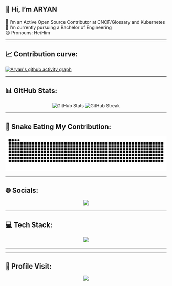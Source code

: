 
## 👋 Hi, I’m ARYAN<br>
👀 I’m an Active Open Source Contributor at CNCF/Glossary and Kubernetes<br>🌱 I’m currently pursuing a Bachelor of Engineering<br>😄 Pronouns: He/Him

---

## 📈 Contribution curve:
[![Aryan's github activity graph](https://github-readme-activity-graph.vercel.app/graph?username=Aryan-Singla&theme=github-compact)](https://github.com/ashutosh00710/github-readme-activity-graph)

---

## 📊 GitHub Stats:
<p align="center">
  <img width="48%" src="https://github-readme-stats.vercel.app/api?username=Aryan-Singla&theme=monokai&hide_border=false&include_all_commits=true&count_private=true" alt="GitHub Stats" />
  <img width="48%" src="https://github-readme-streak-stats.herokuapp.com/?user=Aryan-Singla&theme=monokai&hide_border=false" alt="GitHub Streak" />
</p>

---


## 🐍 Snake Eating My Contribution:
<div align="center">
  
![Snake animation](https://github.com/Aryan-Singla/Aryan-Singla/blob/output/github-contribution-grid-snake-dark.svg)

</div>

---

## 🌐 Socials:

<p align="center">
  <a href="https://skillicons.dev">
    <img src="https://skillicons.dev/icons?i=instagram,twitter,linkedin" />
    
  </a>
</p>

---

## 💻 Tech Stack:
<p align="center">
  <a href="https://skillicons.dev">
    <img src="https://skillicons.dev/icons?i=git,java,html,c,cpp,css,javascript,github,vscode,react,python,r" />
  </a>
</p>

---




---
## 👀 Profile Visit:
<p align="center">
<a href="https://visitcount.itsvg.in">
  <img src="https://visitcount.itsvg.in/api?id=Aryan-Singla&label=Profile%20Views&icon=7&pretty=false" />
</a>
</p>


<!-- Proudly created with GPRM ( https://gprm.itsvg.in ) -->

